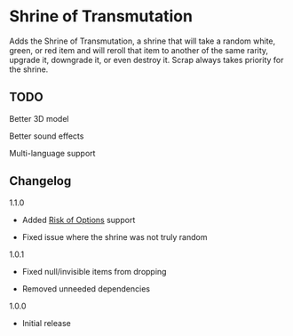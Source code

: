 # Shrine of Transmutation
Adds the Shrine of Transmutation, a shrine that will take a random white, green, or red item and will reroll that item to another of the same rarity, upgrade it, downgrade it, or even destroy it. Scrap always takes priority for the shrine.


## TODO
Better 3D model

Better sound effects

Multi-language support

## Changelog
1.1.0

- Added [Risk of Options](https://thunderstore.io/package/Rune580/Risk_Of_Options/) support

- Fixed issue where the shrine was not truly random


1.0.1

- Fixed null/invisible items from dropping

- Removed unneeded dependencies


1.0.0

- Initial release